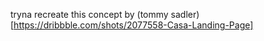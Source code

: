 tryna recreate this concept by (tommy sadler)[https://dribbble.com/shots/2077558-Casa-Landing-Page]
